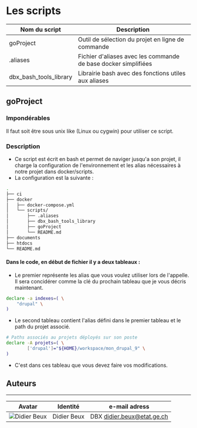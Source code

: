 # Les scripts
| Nom du script          | Description                                          |
| ---------------------- | ---------------------------------------------------- |
| goProject              | Outil de sélection du projet en ligne de commande    |
| .aliases               | Fichier d'aliases avec les commande de base docker simplifiées |
| dbx_bash_tools_library | Librairie bash avec des fonctions utiles aux aliases |

## goProject
### Impondérables
Il faut soit être sous unix like (Linux ou cygwin) pour utiliser ce script.
 
### Description
* Ce script est écrit en bash et permet de naviger jusqu'a son projet, il charge la configuration de 
l'environnement et les alias nécessaires à notre projet dans docker/scripts.
* La configuration est la suivante :
~~~bash
.
├── ci
├── docker
│   ├── docker-compose.yml
│   └── scripts/
│       ├── .aliases
│       ├── dbx_bash_tools_library
│       ├── goProject
│       └── README.md
├── documents
├── htdocs
└── README.md
~~~
#### Dans le code, en début de fichier il y a deux tableaux :
* Le premier représente les alias que vous voulez utiliser lors de l'appelle. Il sera concidérer comme
la clé du prochain tableau que je vous décris maintenant.
~~~bash
declare -a indexes=( \
    "drupal" \
)
~~~
* Le second tableau contient l'alias défini dans le premier tableau et le path du projet associé.
~~~bash
# Paths associés au projets déployés sur son poste
declare -A projets=( \
        ['drupal']="${HOME}/workspace/mon_drupal_9" \
)
~~~
* C'est dans ces tableau que vous devez faire vos modifications.

## Auteurs
***
| Avatar                                           | Identité    | e-mail adress              |
|--------------------------------------------------|-------------|----------------------------|
| ![Didier Beux](https://argon.ceti.etat-ge.ch/gitlab/uploads/-/system/user/avatar/37/avatar.png?width=40) | Didier Beux | DBX didier.beux@etat.ge.ch |
